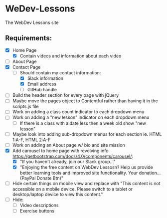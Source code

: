 # WeDev-Lessons
The WebDev Lessons site

## Requirements:
- [x] Home Page
  - [x] Contain videos and information about each video
- [ ] About Page
- [x] Contact Page
  - [ ] Should contain my contact information:
    - [x] Slack information
    - [x] Email address
    - [ ] GitHub handle

- [ ] Build the header section for every page with jQuery
- [ ] Maybe move the pages object to Contentful rather than having it in the scripts.js file
- [ ] Work on adding a class count indicator to each dropdown menu
- [ ] Work on adding a "new lesson" indicator on each dropdown menu 
    - [ ] If there is a class with a date less then a week old show "new lesson"
- [ ] Maybe look into adding sub-dropdown menus for each section ie. HTML 1:A-F, HTML 2:A-F
- [ ] Work on adding an About page w/ bio and site mission
- [x] Add carousel to home page with revolving info https://getbootstrap.com/docs/4.0/components/carousel/:
    - [x] "If you haven't already, join our Slack group..."
    - [x] "Enjoying the free content on WebDev Lessosn? Help us provide better learning tools and improved site functionality. Your donation... (PayPal Donate Btn)"
- [ ] Hide certain things on mobile view and replace with "This content is not accessible on a mobile device. Please switch to a tablet or desktop/laptop device to view this content."
 - [ ] Hide:
      - [ ] Video descriptions
      - [ ] Exercise buttons
